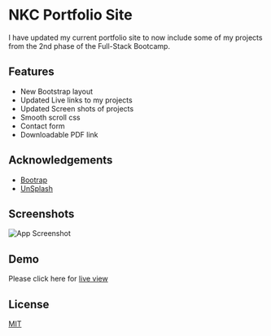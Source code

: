 # NKC Portfolio Site

I have updated my current portfolio site to now include some of my projects from the 2nd phase of the Full-Stack Bootcamp.




## Features

- New Bootstrap layout 
- Updated Live links to my projects
- Updated Screen shots of projects
- Smooth scroll css
- Contact form 
- Downloadable PDF link


## Acknowledgements

 - [Bootrap](https://getbootstrap.com/docs/4.0/getting-started/introduction/)
 - [UnSplash](https://unsplash.com/)



## Screenshots

![App Screenshot](/assets/images/screenshot-update-portfolio.png)


## Demo

Please click here for [live view](https://nkc27.github.io/NKC-Portfolio/)

## License

[MIT](https://choosealicense.com/licenses/mit/)